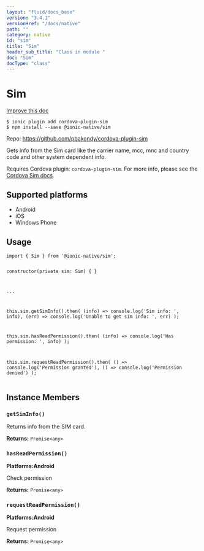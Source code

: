 ```yaml
---
layout: "fluid/docs_base"
version: "3.4.1"
versionHref: "/docs/native"
path: ""
category: native
id: "sim"
title: "Sim"
header_sub_title: "Class in module "
doc: "Sim"
docType: "class"
---
```


<h1 class="api-title">Sim</h1>

<a class="improve-v2-docs" href="http://github.com/driftyco/ionic-native/edit/master/src/@ionic-native/plugins/sim/index.ts#L1">
  Improve this doc
</a>






<pre><code class="nohighlight">$ ionic plugin add cordova-plugin-sim
$ npm install --save @ionic-native/sim
</code></pre>
<p>Repo:
  <a href="https://github.com/pbakondy/cordova-plugin-sim">
    https://github.com/pbakondy/cordova-plugin-sim
  </a>
</p>


<p>Gets info from the Sim card like the carrier name, mcc, mnc and country code and other system dependent info.</p>
<p>Requires Cordova plugin: <code>cordova-plugin-sim</code>. For more info, please see the <a href="https://github.com/pbakondy/cordova-plugin-sim">Cordova Sim docs</a>.</p>




<h2>Supported platforms</h2>
<ul>
  <li>Android</li><li>iOS</li><li>Windows Phone</li>
</ul>






<h2>Usage</h2>
<pre><code class="lang-typescript">import { Sim } from &#39;@ionic-native/sim&#39;;


constructor(private sim: Sim) { }

...

this.sim.getSimInfo().then(
  (info) =&gt; console.log(&#39;Sim info: &#39;, info),
  (err) =&gt; console.log(&#39;Unable to get sim info: &#39;, err)
);

this.sim.hasReadPermission().then(
  (info) =&gt; console.log(&#39;Has permission: &#39;, info)
);

this.sim.requestReadPermission().then(
  () =&gt; console.log(&#39;Permission granted&#39;),
  () =&gt; console.log(&#39;Permission denied&#39;)
);
</code></pre>








<h2>Instance Members</h2>
<h3><a class="anchor" name="getSimInfo" href="#getSimInfo"></a><code>getSimInfo()</code></h3>


Returns info from the SIM card.


<div class="return-value" markdown="1">
  <i class="icon ion-arrow-return-left"></i>
  <b>Returns:</b> <code>Promise&lt;any&gt;</code> 
</div><h3><a class="anchor" name="hasReadPermission" href="#hasReadPermission"></a><code>hasReadPermission()</code></h3>



<p>
  <strong>Platforms:</strong><strong class="tag">Android</strong>&nbsp;</p>


Check permission


<div class="return-value" markdown="1">
  <i class="icon ion-arrow-return-left"></i>
  <b>Returns:</b> <code>Promise&lt;any&gt;</code> 
</div><h3><a class="anchor" name="requestReadPermission" href="#requestReadPermission"></a><code>requestReadPermission()</code></h3>



<p>
  <strong>Platforms:</strong><strong class="tag">Android</strong>&nbsp;</p>


Request permission


<div class="return-value" markdown="1">
  <i class="icon ion-arrow-return-left"></i>
  <b>Returns:</b> <code>Promise&lt;any&gt;</code> 
</div>





